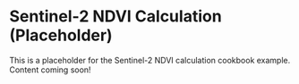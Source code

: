 # Sentinel-2 NDVI Calculation (Placeholder)

This is a placeholder for the Sentinel-2 NDVI calculation cookbook example. Content coming soon!
